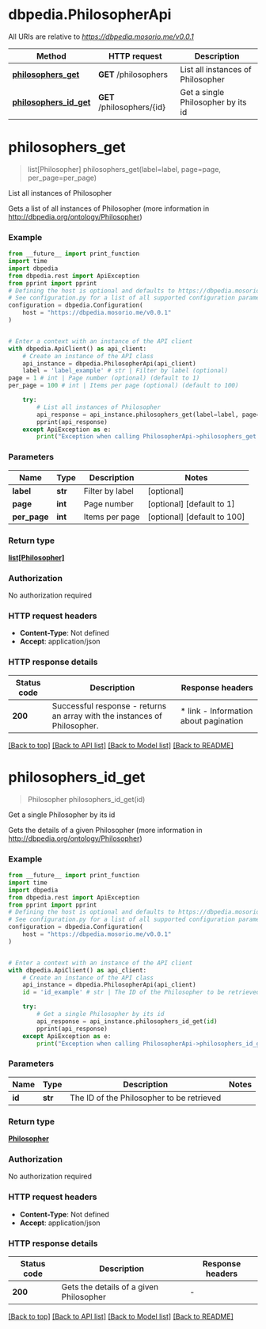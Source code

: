 # dbpedia.PhilosopherApi

All URIs are relative to *https://dbpedia.mosorio.me/v0.0.1*

Method | HTTP request | Description
------------- | ------------- | -------------
[**philosophers_get**](PhilosopherApi.md#philosophers_get) | **GET** /philosophers | List all instances of Philosopher
[**philosophers_id_get**](PhilosopherApi.md#philosophers_id_get) | **GET** /philosophers/{id} | Get a single Philosopher by its id


# **philosophers_get**
> list[Philosopher] philosophers_get(label=label, page=page, per_page=per_page)

List all instances of Philosopher

Gets a list of all instances of Philosopher (more information in http://dbpedia.org/ontology/Philosopher)

### Example

```python
from __future__ import print_function
import time
import dbpedia
from dbpedia.rest import ApiException
from pprint import pprint
# Defining the host is optional and defaults to https://dbpedia.mosorio.me/v0.0.1
# See configuration.py for a list of all supported configuration parameters.
configuration = dbpedia.Configuration(
    host = "https://dbpedia.mosorio.me/v0.0.1"
)


# Enter a context with an instance of the API client
with dbpedia.ApiClient() as api_client:
    # Create an instance of the API class
    api_instance = dbpedia.PhilosopherApi(api_client)
    label = 'label_example' # str | Filter by label (optional)
page = 1 # int | Page number (optional) (default to 1)
per_page = 100 # int | Items per page (optional) (default to 100)

    try:
        # List all instances of Philosopher
        api_response = api_instance.philosophers_get(label=label, page=page, per_page=per_page)
        pprint(api_response)
    except ApiException as e:
        print("Exception when calling PhilosopherApi->philosophers_get: %s\n" % e)
```

### Parameters

Name | Type | Description  | Notes
------------- | ------------- | ------------- | -------------
 **label** | **str**| Filter by label | [optional] 
 **page** | **int**| Page number | [optional] [default to 1]
 **per_page** | **int**| Items per page | [optional] [default to 100]

### Return type

[**list[Philosopher]**](Philosopher.md)

### Authorization

No authorization required

### HTTP request headers

 - **Content-Type**: Not defined
 - **Accept**: application/json

### HTTP response details
| Status code | Description | Response headers |
|-------------|-------------|------------------|
**200** | Successful response - returns an array with the instances of Philosopher. |  * link - Information about pagination <br>  |

[[Back to top]](#) [[Back to API list]](../README.md#documentation-for-api-endpoints) [[Back to Model list]](../README.md#documentation-for-models) [[Back to README]](../README.md)

# **philosophers_id_get**
> Philosopher philosophers_id_get(id)

Get a single Philosopher by its id

Gets the details of a given Philosopher (more information in http://dbpedia.org/ontology/Philosopher)

### Example

```python
from __future__ import print_function
import time
import dbpedia
from dbpedia.rest import ApiException
from pprint import pprint
# Defining the host is optional and defaults to https://dbpedia.mosorio.me/v0.0.1
# See configuration.py for a list of all supported configuration parameters.
configuration = dbpedia.Configuration(
    host = "https://dbpedia.mosorio.me/v0.0.1"
)


# Enter a context with an instance of the API client
with dbpedia.ApiClient() as api_client:
    # Create an instance of the API class
    api_instance = dbpedia.PhilosopherApi(api_client)
    id = 'id_example' # str | The ID of the Philosopher to be retrieved

    try:
        # Get a single Philosopher by its id
        api_response = api_instance.philosophers_id_get(id)
        pprint(api_response)
    except ApiException as e:
        print("Exception when calling PhilosopherApi->philosophers_id_get: %s\n" % e)
```

### Parameters

Name | Type | Description  | Notes
------------- | ------------- | ------------- | -------------
 **id** | **str**| The ID of the Philosopher to be retrieved | 

### Return type

[**Philosopher**](Philosopher.md)

### Authorization

No authorization required

### HTTP request headers

 - **Content-Type**: Not defined
 - **Accept**: application/json

### HTTP response details
| Status code | Description | Response headers |
|-------------|-------------|------------------|
**200** | Gets the details of a given Philosopher |  -  |

[[Back to top]](#) [[Back to API list]](../README.md#documentation-for-api-endpoints) [[Back to Model list]](../README.md#documentation-for-models) [[Back to README]](../README.md)

